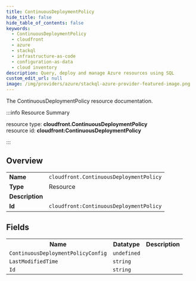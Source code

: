 ```yaml
---
title: ContinuousDeploymentPolicy
hide_title: false
hide_table_of_contents: false
keywords:
  - ContinuousDeploymentPolicy
  - cloudfront
  - azure
  - stackql
  - infrastructure-as-code
  - configuration-as-data
  - cloud inventory
description: Query, deploy and manage Azure resources using SQL
custom_edit_url: null
image: /img/providers/azure/stackql-azure-provider-featured-image.png
---
```

The ContinuousDeploymentPolicy resource documentation.

:::info Resource Summary

<div class="row">
<div class="providerDocColumn">
<span>resource type:&nbsp;<b>cloudfront.ContinuousDeploymentPolicy</b></span><br />
<span>resource id:&nbsp;<b>cloudfront:ContinuousDeploymentPolicy</b></span><br />
</div>
</div>

:::

## Overview
<table><tbody>
<tr><td><b>Name</b></td><td><code>cloudfront.ContinuousDeploymentPolicy</code></td></tr>
<tr><td><b>Type</b></td><td>Resource</td></tr>
<tr><td><b>Description</b></td><td></td></tr>
<tr><td><b>Id</b></td><td><code>cloudfront:ContinuousDeploymentPolicy</code></td></tr>
</tbody></table>

## Fields
<table><tbody>
<tr><th>Name</th><th>Datatype</th><th>Description</th></tr>
<tr><td><code>ContinuousDeploymentPolicyConfig</code></td><td><code>undefined</code></td><td></td></tr><tr><td><code>LastModifiedTime</code></td><td><code>string</code></td><td></td></tr><tr><td><code>Id</code></td><td><code>string</code></td><td></td></tr>
</tbody></table>